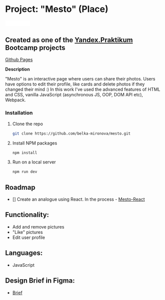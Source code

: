 # Project:  "Mesto" (Place)


<img src="src/images/mesto_icon.svg" alt="Logo" width="80" height="auto">


## Created as one of the [Yandex.Praktikum](https://praktikum.yandex.com/) Bootcamp projects

[Github Pages](https://belka-mironova.github.io/mesto/)

**Description**

"Mesto" is an interactive page where users can share their photos. Users have options to edit their profile, like cards and delete photos if they changed their mind :)
In this work I've used the advanced features of HTML and CSS, vanilla JavaScript (asynchronous JS, OOP, DOM API etc), Webpack.

### Installation

1. Clone the repo
   ```sh
   git clone https://github.com/belka-mironova/mesto.git
   ```
2. Install NPM packages
   ```sh
   npm install
   ```
3. Run on a local  server
   ```sh
   npm run dev
   ```

## Roadmap

- [] Create an analogue using React. In the process - [Mesto-React](https://github.com/belka-mironova/mesto-react.git)

## Functionality: 

* Add and remove pictures 
* "Like" pictures
* Edit user profile 

## Languages: 

* JavaScript 

## Design Brief in Figma: 

* [Brief](https://www.figma.com/file/SLGf16iUspCIjC05qUi1dk/YP-project-4-mesto) 

